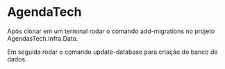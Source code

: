 # AgendaTech

Após clonar em um terminal rodar o comando add-migrations no projeto AgendasTech.Infra.Data.

Em seguida rodar o comando update-database para criação do banco de dados.
